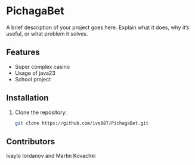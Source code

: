 # PichagaBet

A brief description of your project goes here. Explain what it does, why it’s useful, or what problem it solves.

## Features

- Super complex casino
- Usage of java23
- School project

## Installation

1. Clone the repository:
   ```bash
   git clone https://github.com/ivo887/PichagaBet.git

## Contributors
Ivaylo Iordanov and Martin Kovachki